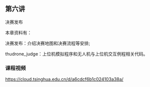 ## 第六讲
决赛发布

本章资料有：

决赛发布：介绍决赛地图和决赛流程等安排;

thudrone_judge：上位机模拟程序和无人机与上位机交互例程相关代码。

### 课程视频
https://cloud.tsinghua.edu.cn/d/a6cdcf6b1c024103a38a/
